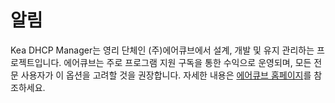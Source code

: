 알림
=============
Kea DHCP Manager는 영리 단체인 (주)에어큐브에서 설계, 개발 및 유지 관리하는 프로젝트입니다.
에어큐브는 주로 프로그램 지원 구독을 통한 수익으로 운영되며, 
모든 전문 사용자가 이 옵션을 고려할 것을 권장합니다. 
자세한 내용은 [에어큐브 홈페이지](http://www.aircuve.com/wp/)를 참조하세요.